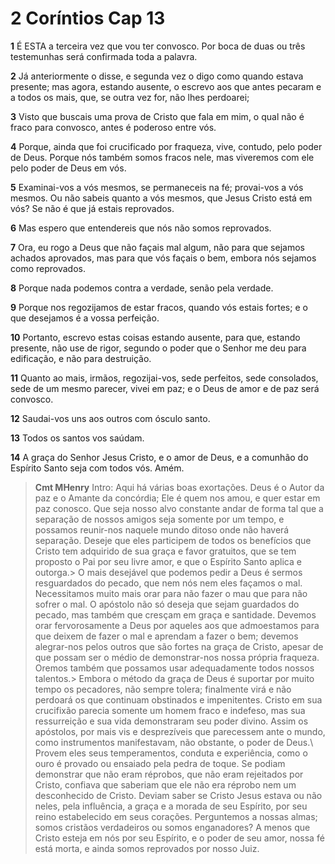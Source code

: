 # 2 Coríntios Cap 13

**1** 	É ESTA a terceira vez que vou ter convosco. Por boca de duas ou três testemunhas será confirmada toda a palavra.

**2** 	Já anteriormente o disse, e segunda vez o digo como quando estava presente; mas agora, estando ausente, o escrevo aos que antes pecaram e a todos os mais, que, se outra vez for, não lhes perdoarei;

**3** 	Visto que buscais uma prova de Cristo que fala em mim, o qual não é fraco para convosco, antes é poderoso entre vós.

**4** 	Porque, ainda que foi crucificado por fraqueza, vive, contudo, pelo poder de Deus. Porque nós também somos fracos nele, mas viveremos com ele pelo poder de Deus em vós.

**5** 	Examinai-vos a vós mesmos, se permaneceis na fé; provai-vos a vós mesmos. Ou não sabeis quanto a vós mesmos, que Jesus Cristo está em vós? Se não é que já estais reprovados.

**6** 	Mas espero que entendereis que nós não somos reprovados.

**7** 	Ora, eu rogo a Deus que não façais mal algum, não para que sejamos achados aprovados, mas para que vós façais o bem, embora nós sejamos como reprovados.

**8** 	Porque nada podemos contra a verdade, senão pela verdade.

**9** 	Porque nos regozijamos de estar fracos, quando vós estais fortes; e o que desejamos é a vossa perfeição.

**10** 	Portanto, escrevo estas coisas estando ausente, para que, estando presente, não use de rigor, segundo o poder que o Senhor me deu para edificação, e não para destruição.

**11** 	Quanto ao mais, irmãos, regozijai-vos, sede perfeitos, sede consolados, sede de um mesmo parecer, vivei em paz; e o Deus de amor e de paz será convosco.

**12** 	Saudai-vos uns aos outros com ósculo santo.

**13** 	Todos os santos vos saúdam.

**14** 	A graça do Senhor Jesus Cristo, e o amor de Deus, e a comunhão do Espírito Santo seja com todos vós. Amém.


> **Cmt MHenry** Intro: Aqui há várias boas exortações. Deus é o Autor da paz e o Amante da concórdia; Ele é quem nos amou, e quer estar em paz conosco. Que seja nosso alvo constante andar de forma tal que a separação de nossos amigos seja somente por um tempo, e possamos reunir-nos naquele mundo ditoso onde não haverá separação. Deseje que eles participem de todos os benefícios que Cristo tem adquirido de sua graça e favor gratuitos, que se tem proposto o Pai por seu livre amor, e que o Espírito Santo aplica e outorga.> O mais desejável que podemos pedir a Deus é sermos resguardados do pecado, que nem nós nem eles façamos o mal. Necessitamos muito mais orar para não fazer o mau que para não sofrer o mal. O apóstolo não só deseja que sejam guardados do pecado, mas também que cresçam em graça e santidade. Devemos orar fervorosamente a Deus por aqueles aos que admoestamos para que deixem de fazer o mal e aprendam a fazer o bem; devemos alegrar-nos pelos outros que são fortes na graça de Cristo, apesar de que possam ser o médio de demonstrar-nos nossa própria fraqueza. Oremos também que possamos usar adequadamente todos nossos talentos.> Embora o método da graça de Deus é suportar por muito tempo os pecadores, não sempre tolera; finalmente virá e não perdoará os que continuam obstinados e impenitentes. Cristo em sua crucifixão parecia somente um homem fraco e indefeso, mas sua ressurreição e sua vida demonstraram seu poder divino. Assim os apóstolos, por mais vis e desprezíveis que parecessem ante o mundo, como instrumentos manifestavam, não obstante, o poder de Deus.\ Provem eles seus temperamentos, conduta e experiência, como o ouro é provado ou ensaiado pela pedra de toque. Se podiam demonstrar que não eram réprobos, que não eram rejeitados por Cristo, confiava que saberiam que ele não era réprobo nem um desconhecido de Cristo. Deviam saber se Cristo Jesus estava ou não neles, pela influência, a graça e a morada de seu Espírito, por seu reino estabelecido em seus corações. Perguntemos a nossas almas; somos cristãos verdadeiros ou somos enganadores? A menos que Cristo esteja em nós por seu Espírito, e o poder de seu amor, nossa fé está morta, e ainda somos reprovados por nosso Juiz.